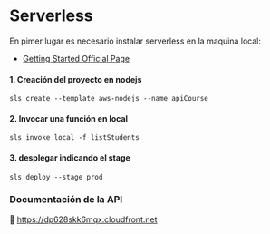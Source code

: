 # Serverless
En pimer lugar es necesario instalar serverless en la maquina local:
- [Getting Started Official Page](https://serverless.com/framework/docs/getting-started/)

#### 1. Creación del proyecto en nodejs
```
sls create --template aws-nodejs --name apiCourse
```   

#### 2. Invocar una función en local
```
sls invoke local -f listStudents
```      

#### 3. desplegar indicando el stage
```
sls deploy --stage prod 
```

### Documentación de la API 
🔗 https://dp628skk6mqx.cloudfront.net
